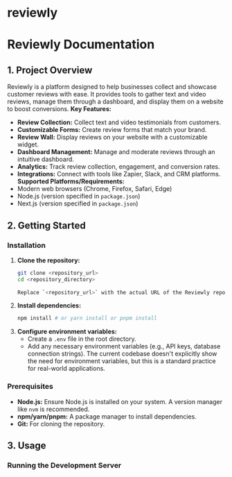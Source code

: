# reviewly
# Reviewly Documentation
## 1. Project Overview
Reviewly is a platform designed to help businesses collect and showcase customer reviews with ease. It provides tools to gather text and video reviews, manage them through a dashboard, and display them on a website to boost conversions.
**Key Features:**
*   **Review Collection:** Collect text and video testimonials from customers.
*   **Customizable Forms:** Create review forms that match your brand.
*   **Review Wall:** Display reviews on your website with a customizable widget.
*   **Dashboard Management:** Manage and moderate reviews through an intuitive dashboard.
*   **Analytics:** Track review collection, engagement, and conversion rates.
*   **Integrations:** Connect with tools like Zapier, Slack, and CRM platforms.
**Supported Platforms/Requirements:**
*   Modern web browsers (Chrome, Firefox, Safari, Edge)
*   Node.js (version specified in `package.json`)
*   Next.js (version specified in `package.json`)
## 2. Getting Started
### Installation
1.  **Clone the repository:**
    ```bash
    git clone <repository_url>
    cd <repository_directory>
        
    Replace `<repository_url>` with the actual URL of the Reviewly repository and `<repository_directory>` with the name of the directory you want to clone the repository into.
2.  **Install dependencies:**
    ```bash
    npm install # or yarn install or pnpm install
    
3.  **Configure environment variables:**
    *   Create a `.env` file in the root directory.
    *   Add any necessary environment variables (e.g., API keys, database connection strings).  The current codebase doesn't explicitly show the need for environment variables, but this is a standard practice for real-world applications.
### Prerequisites
*   **Node.js:** Ensure Node.js is installed on your system.  A version manager like `nvm` is recommended.
*   **npm/yarn/pnpm:**  A package manager to install dependencies.
*   **Git:**  For cloning the repository.
## 3. Usage
### Running the Development Server
```bash
